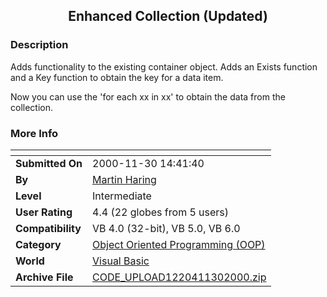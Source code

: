 ﻿<div align="center">

## Enhanced Collection \(Updated\)


</div>

### Description

Adds functionality to the existing container object. Adds an Exists function and a Key function to obtain the key for a data item.

Now you can use the 'for each xx in xx' to obtain the data from the collection.
 
### More Info
 


<span>             |<span>
---                |---
**Submitted On**   |2000-11-30 14:41:40
**By**             |[Martin Haring](https://github.com/Planet-Source-Code/PSCIndex/blob/master/ByAuthor/martin-haring.md)
**Level**          |Intermediate
**User Rating**    |4.4 (22 globes from 5 users)
**Compatibility**  |VB 4\.0 \(32\-bit\), VB 5\.0, VB 6\.0
**Category**       |[Object Oriented Programming \(OOP\)](https://github.com/Planet-Source-Code/PSCIndex/blob/master/ByCategory/object-oriented-programming-oop__1-47.md)
**World**          |[Visual Basic](https://github.com/Planet-Source-Code/PSCIndex/blob/master/ByWorld/visual-basic.md)
**Archive File**   |[CODE\_UPLOAD1220411302000\.zip](https://github.com/Planet-Source-Code/martin-haring-enhanced-collection-updated__1-12454/archive/master.zip)








